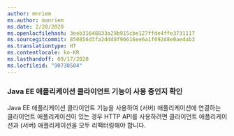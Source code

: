 ```yaml
---
author: mnriem
ms.author: manriem
ms.date: 2/28/2020
ms.openlocfilehash: 3eeb31648833a29b915cbe127ffde4ffe3731117
ms.sourcegitcommit: 850856d3fa2ddd8f96616ee6a1f092d8e0aedab3
ms.translationtype: HT
ms.contentlocale: ko-KR
ms.lasthandoff: 09/17/2020
ms.locfileid: "90738504"
---
```

### <a name="determine-whether-the-java-ee-application-client-feature-is-in-use"></a>Java EE 애플리케이션 클라이언트 기능이 사용 중인지 확인

Java EE 애플리케이션 클라이언트 기능을 사용하여 (서버) 애플리케이션에 연결하는 클라이언트 애플리케이션이 있는 경우 HTTP API를 사용하려면 클라이언트 애플리케이션과 (서버) 애플리케이션을 모두 리팩터링해야 합니다.
